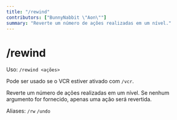 ```yaml
---
title: "/rewind"
contributors: ["BunnyNabbit \"Aon\""]
summary: "Reverte um número de ações realizadas em um nível."
---
```


# /rewind

Uso: `/rewind <ações>`

Pode ser usado se o VCR estiver ativado com `/vcr`.

Reverte um número de ações realizadas em um nível. Se nenhum argumento for fornecido, apenas uma ação será revertida.

Aliases: `/rw` `/undo`